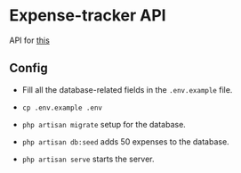# Expense-tracker API

API for [this](https://github.com/Zondazx/spending-tracker)

## Config

- Fill all the database-related fields in the `.env.example` file.
- `cp .env.example .env`

- `php artisan migrate` setup for the database.
- `php artisan db:seed` adds 50 expenses to the database.
- `php artisan serve` starts the server.